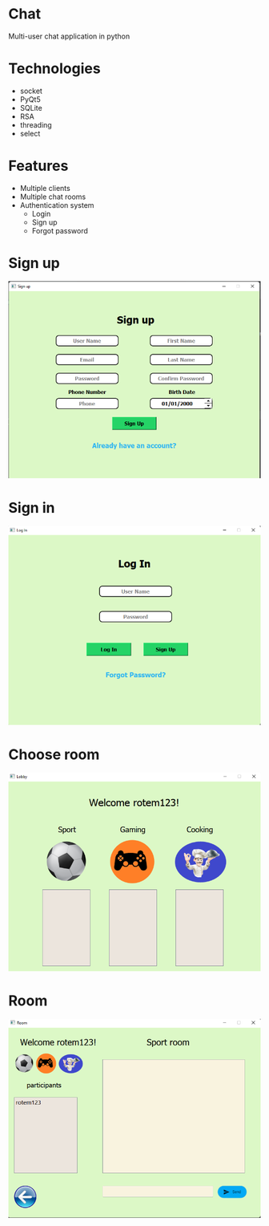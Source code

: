 # Chat
Multi-user chat application in python

# Technologies
* socket
* PyQt5
* SQLite
* RSA
* threading
* select

# Features
* Multiple clients
* Multiple chat rooms
* Authentication system
  * Login
  * Sign up
  * Forgot password

# Sign up
![img_1.png](img_1.png)

# Sign in
![img_3.png](img_3.png)

# Choose room
![img_2.png](img_2.png)

# Room
![img.png](img.png)
